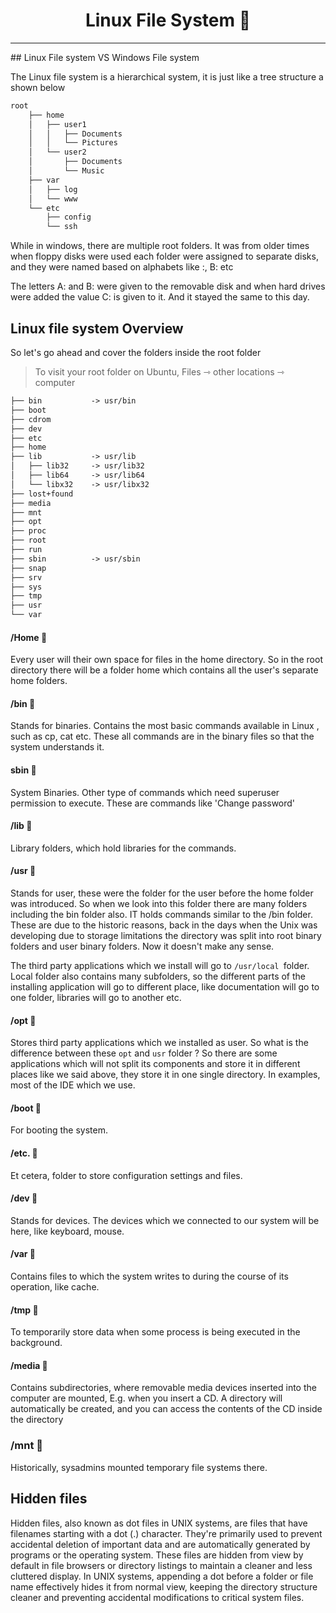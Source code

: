 <h1 align="center">Linux File System 📂</h1>
<hr>
## Linux File system VS Windows File system

The Linux file system is a hierarchical system, it is just like a tree structure a shown below

```markdown
root
	├── home
	│   ├── user1
	│   │   ├── Documents
	│   │   └── Pictures
	│   └── user2
	│       ├── Documents
	│       └── Music
	├── var
	│   ├── log
	│   └── www
	└── etc
	    ├── config
	    └── ssh

```

While in windows, there are multiple root folders. It was from older times when floppy disks were used each folder were assigned to separate disks, and they were named based on alphabets like :, B:  etc

The letters A: and B: were given to the removable disk and when hard drives were added the value C: is given to it. And it stayed the same to this day.

## Linux file system Overview 

So let's go ahead and cover the folders inside the root folder 
>To visit your root folder on Ubuntu, Files ⇾ other locations ⇾ computer


```markdown
├── bin           -> usr/bin
├── boot
├── cdrom
├── dev
├── etc
├── home
├── lib           -> usr/lib
│   ├── lib32     -> usr/lib32
│   ├── lib64     -> usr/lib64
│   └── libx32    -> usr/libx32
├── lost+found
├── media
├── mnt
├── opt
├── proc
├── root
├── run
├── sbin          -> usr/sbin
├── snap
├── srv
├── sys
├── tmp
├── usr
└── var

```

#### /Home 📂
Every user will their own space for files in the home directory. So in the root directory there will be a folder home which contains all the user's separate home folders. 

#### /bin 📂

Stands for binaries. Contains the most basic commands available in Linux , such as cp, cat etc. These all commands are in the binary files so that the system understands it. 

#### sbin 📂

System Binaries. Other type of commands which need superuser permission to execute. These are commands like 'Change password'

#### /lib 📂

Library folders, which hold libraries for the commands.

#### /usr 📂

Stands for user, these were the folder for the user before the home folder was introduced. So when we look into this folder there are many folders including the bin folder also. IT holds commands similar to the /bin folder. These are due to the historic reasons, back in the days when the Unix was developing due to storage limitations the directory was split into root binary folders and user binary folders. Now it doesn't make any sense.

The third party applications which we install will go to <code>/usr/local </code>folder. Local folder also contains many subfolders, so the different parts of the installing application will go to different place, like documentation will go to one folder, libraries will go to another etc.

#### /opt 📂

Stores third party applications which we installed as user. So what is the difference between these <code>opt</code> and <code>usr</code> folder ? 
So there are some applications which will not split its components and store it in different places like we said above, they store it in one single directory. In examples, most of the IDE which we use.

#### /boot 📂

For booting the system. 

#### /etc. 📂

Et cetera, folder to store configuration settings and files.

#### /dev 📂

Stands for devices. The devices which we connected to our system will be here, like keyboard, mouse.

#### /var 📂

Contains files to which the system writes to during the course of its operation, like cache.

#### /tmp 📂

To temporarily store data when some process is being executed in the background.

#### /media 📂

Contains subdirectories, where removable media devices inserted into the computer are mounted, E.g. when you insert a CD. A directory will automatically be created, and you can access the contents of the CD inside the directory
### /mnt 📂

Historically, sysadmins mounted temporary file systems there.


## Hidden files 

Hidden files, also known as dot files in UNIX systems, are files that have filenames starting with a dot (.) character. They're primarily used to prevent accidental deletion of important data and are automatically generated by programs or the operating system. These files are hidden from view by default in file browsers or directory listings to maintain a cleaner and less cluttered display. In UNIX systems, appending a dot before a folder or file name effectively hides it from normal view, keeping the directory structure cleaner and preventing accidental modifications to critical system files.